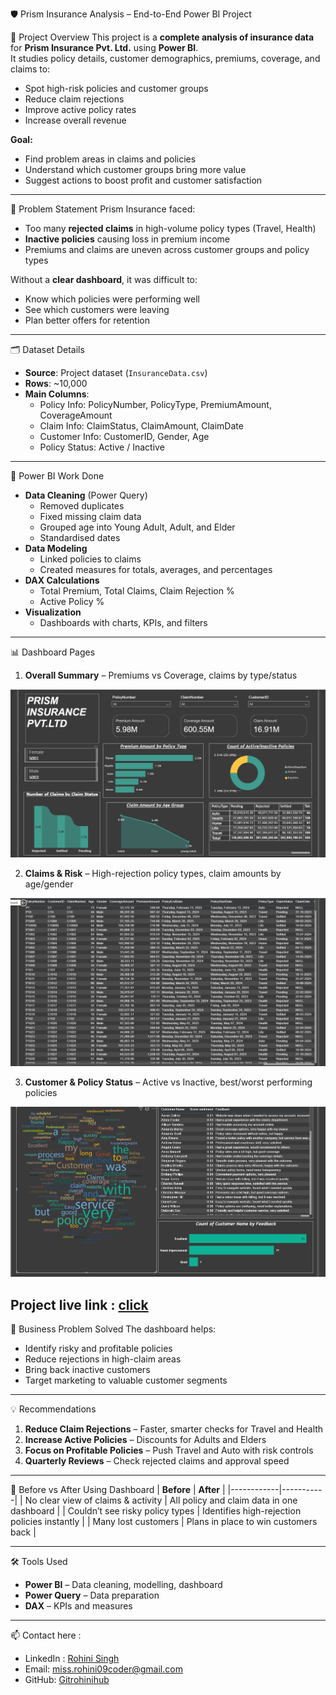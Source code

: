 🛡️ Prism Insurance Analysis – End-to-End Power BI Project

📌 Project Overview
This project is a **complete analysis of insurance data** for **Prism Insurance Pvt. Ltd.** using **Power BI**.  
It studies policy details, customer demographics, premiums, coverage, and claims to:  
- Spot high-risk policies and customer groups  
- Reduce claim rejections  
- Improve active policy rates  
- Increase overall revenue  

**Goal:**
- Find problem areas in claims and policies
- Understand which customer groups bring more value
- Suggest actions to boost profit and customer satisfaction

---

🧠 Problem Statement
Prism Insurance faced:
- Too many **rejected claims** in high-volume policy types (Travel, Health)
- **Inactive policies** causing loss in premium income
- Premiums and claims are uneven across customer groups and policy types

Without a **clear dashboard**, it was difficult to:
- Know which policies were performing well
- See which customers were leaving
- Plan better offers for retention

---

🗂️ Dataset Details
- **Source**: Project dataset (`InsuranceData.csv`)
- **Rows**: ~10,000  
- **Main Columns**:
  - Policy Info: PolicyNumber, PolicyType, PremiumAmount, CoverageAmount
  - Claim Info: ClaimStatus, ClaimAmount, ClaimDate
  - Customer Info: CustomerID, Gender, Age
  - Policy Status: Active / Inactive

---

🧮 Power BI Work Done
- **Data Cleaning** (Power Query)  
  - Removed duplicates  
  - Fixed missing claim data  
  - Grouped age into Young Adult, Adult, and Elder  
  - Standardised dates
- **Data Modeling**  
  - Linked policies to claims  
  - Created measures for totals, averages, and percentages
- **DAX Calculations**  
  - Total Premium, Total Claims, Claim Rejection %  
  - Active Policy %
- **Visualization**  
  - Dashboards with charts, KPIs, and filters

---

📊 Dashboard Pages
1. **Overall Summary** – Premiums vs Coverage, claims by type/status

![Image Link](https://github.com/Gitrohinihub/prism_Insurance_pvt.ltd/blob/97900fce7975a0a1c7c9f064ea5c52fee35273a2/Page%201st.png)

2. **Claims & Risk** – High-rejection policy types, claim amounts by age/gender

![Image Link](https://github.com/Gitrohinihub/prism_Insurance_pvt.ltd/blob/97900fce7975a0a1c7c9f064ea5c52fee35273a2/2nd%20Page.png)
   
3. **Customer & Policy Status** – Active vs Inactive, best/worst performing policies

![Image Link](https://github.com/Gitrohinihub/prism_Insurance_pvt.ltd/blob/97900fce7975a0a1c7c9f064ea5c52fee35273a2/Page%203rd.png)

Project live link : [click](https://app.powerbi.com/links/DwU0IB2OjZ?ctid=c9b30289-5c60-41dc-85c2-d8862dea8925&pbi_source=linkShare&bookmarkGuid=b5e70bbe-9683-4fde-8683-355b26ebc35b)
---

💼 Business Problem Solved
The dashboard helps:
- Identify risky and profitable policies
- Reduce rejections in high-claim areas
- Bring back inactive customers
- Target marketing to valuable customer segments

---

💡 Recommendations
1. **Reduce Claim Rejections** – Faster, smarter checks for Travel and Health
2. **Increase Active Policies** – Discounts for Adults and Elders
3. **Focus on Profitable Policies** – Push Travel and Auto with risk controls
4. **Quarterly Reviews** – Check rejected claims and approval speed

---

🔄 Before vs After Using Dashboard
| **Before** | **After** |
|------------|-----------|
| No clear view of claims & activity | All policy and claim data in one dashboard |
| Couldn’t see risky policy types | Identifies high-rejection policies instantly |
| Many lost customers | Plans in place to win customers back |

---

🛠️ Tools Used
- **Power BI** – Data cleaning, modelling, dashboard
- **Power Query** – Data preparation
- **DAX** – KPIs and measures

---
📫 Contact here :

- LinkedIn : [Rohini Singh](https://www.linkedin.com/in/rohini-singh-8a97a1229)
- Email: miss.rohini09coder@gmail.com
- GitHub: [Gitrohinihub](https://github.com/Gitrohinihub) 

